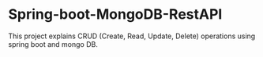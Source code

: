 # Spring-boot-MongoDB-RestAPI

This project explains CRUD (Create, Read, Update, Delete) operations using spring boot and mongo DB.

